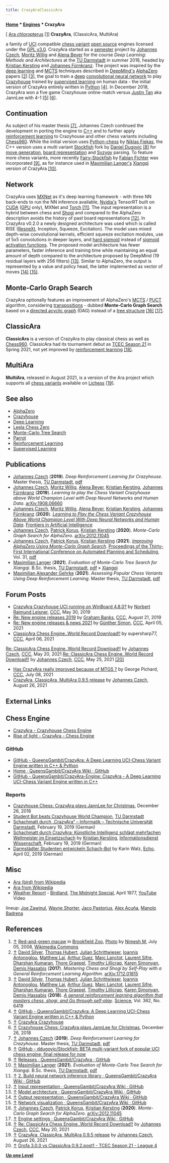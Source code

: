 ```yaml
---
title: CrazyAraClassicAra
---
```

**[Home](Home "Home") * [Engines](Engines "Engines") * CrazyAra**

\[ [Ara chloropterus](https://en.wikipedia.org/wiki/Red-and-green_macaw) <a id="cite-note-1" href="#cite-ref-1">[1]</a>
**CrazyAra**, (ClassicAra, MultiAra)

a family of [UCI](UCI "UCI") compatible [chess variant](Chess#Variants "Chess") [open source](Category:Open_Source "Category:Open Source") engines licensed under the [GPL v3.0](Free_Software_Foundation#GPL "Free Software Foundation").
CrazyAra started as a [semester](https://en.wikipedia.org/wiki/Academic_term#Synonyms) project by [Johannes Czech](Johannes_Czech "Johannes Czech"), [Moritz Willig](Moritz_Willig "Moritz Willig") and [Alena Beyer](Alena_Beyer "Alena Beyer") for the course *Deep Learning: Methods and Architectures* at the [TU Darmstadt](Darmstadt_University_of_Technology "Darmstadt University of Technology") in summer 2018, headed by [Kristian Kersting](Kristian_Kersting "Kristian Kersting") and [Johannes Fürnkranz](Johannes_F%C3%BCrnkranz "Johannes Fürnkranz").
The project was inspired by the [deep learning](Deep_Learning "Deep Learning") and [MCTS](Monte-Carlo_Tree_Search "Monte-Carlo Tree Search") techniques described in [DeepMind's](index.php?title=DeepMind&action=edit&redlink=1 "DeepMind (page does not exist)") [AlphaZero](AlphaZero "AlphaZero") papers
<a id="cite-note-2" href="#cite-ref-2">[2]</a>
<a id="cite-note-3" href="#cite-ref-3">[3]</a>,
the goal to train a [deep](Neural_Networks#Deep "Neural Networks") [convolutional neural network](Neural_Networks#Convolutional "Neural Networks") to play [Crazyhouse](Crazyhouse "Crazyhouse") trained by [supervised learning](Supervised_Learning "Supervised Learning") on human data - the initial version of CrazyAra entirely written in [Python](Python "Python") <a id="cite-note-4" href="#cite-ref-4">[4]</a>.
In December 2018, CrazyAra won a five game Crazyhouse online-match versus [Justin Tan](https://en.wikipedia.org/wiki/Justin_Tan) aka JannLee with 4-1
<a id="cite-note-5" href="#cite-ref-5">[5]</a> <a id="cite-note-6" href="#cite-ref-6">[6]</a>.

## Continuation

As subject of his master thesis <a id="cite-note-7" href="#cite-ref-7">[7]</a>,
Johannes Czech continued the development in porting the engine to [C++](Cpp "Cpp") and to further apply [reinforcement learning](Reinforcement_Learning "Reinforcement Learning") to Crazyhouse and other chess variants including [Chess960](Chess960 "Chess960").
While the initial version uses [Python-chess](Python-chess "Python-chess") by [Niklas Fiekas](Niklas_Fiekas "Niklas Fiekas"), the C++ version uses a multi variant [Stockfish](Stockfish "Stockfish") fork by [Daniel Dugovic](index.php?title=Daniel_Dugovic&action=edit&redlink=1 "Daniel Dugovic (page does not exist)") <a id="cite-note-8" href="#cite-ref-8">[8]</a>
for [move generation](Move_Generation "Move Generation"), [board representation](Board_Representation "Board Representation") and [Syzygy](Syzygy_Bases "Syzygy Bases") parsing.
To feature more chess variants, more recently [Fairy-Stockfish](index.php?title=Fairy-Stockfish&action=edit&redlink=1 "Fairy-Stockfish (page does not exist)") by [Fabian Fichter](index.php?title=Fabian_Fichter&action=edit&redlink=1 "Fabian Fichter (page does not exist)") was incorporated <a id="cite-note-9" href="#cite-ref-9">[9]</a>,
as for instance used in [Maximilian Langer's](Maximilian_Langer "Maximilian Langer") [Xiangqi](Chinese_Chess "Chinese Chess") version of CrazyAra <a id="cite-note-10" href="#cite-ref-10">[10]</a>.

## Network

CrazyAra uses [MXNet](https://en.wikipedia.org/wiki/Apache_MXNet) as it's deep learning framework - with three NN back-ends to run the NN inference available, [Nvidia's](Nvidia "Nvidia") TensorRT built on [CUDA](https://en.wikipedia.org/wiki/CUDA) ([GPU](GPU "GPU") only), MXNet and [Torch](<https://en.wikipedia.org/wiki/Torch_(machine_learning)>) <a id="cite-note-11" href="#cite-ref-11">[11]</a>.
The input representation is a hybrid between chess and [Shogi](Shogi "Shogi") and compared to the AlphaZero description avoids the history of past board representations <a id="cite-note-12" href="#cite-ref-12">[12]</a>.
In CrazyAra v0.2.0 a newly designed architecture was used which is called RISE ([ResneXt](https://en.wikipedia.org/wiki/Residual_neural_network), Inception, Squeeze, Excitation). The model uses mixed depth-wise convolutional kernels, efficient squeeze excitation modules, use of 5x5 convolutions in deeper layers, and [hard sigmoid](https://en.wikipedia.org/wiki/Hard_sigmoid) instead of [sigmoid](https://en.wikipedia.org/wiki/Sigmoid_function) [activation functions](https://en.wikipedia.org/wiki/Activation_function).
The proposed model architecture has fewer parameters, faster inference and training time while maintaining an equal amount of depth compared to the architecture proposed by DeepMind (19 residual layers with 256 filters) <a id="cite-note-13" href="#cite-ref-13">[13]</a>.
Similar to AlphaZero, the output is represented by a value and policy head, the latter implemented as vector of moves <a id="cite-note-14" href="#cite-ref-14">[14]</a> <a id="cite-note-15" href="#cite-ref-15">[15]</a>.

## Monte-Carlo Graph Search

CrazyAra optionally features an improvement of AlphaZero's [MCTS](Monte-Carlo_Tree_Search "Monte-Carlo Tree Search") / [PUCT](Christopher_D._Rosin#PUCT "Christopher D. Rosin") algorithm, considering [transpositions](Transposition "Transposition") -
dubbed **Monte-Carlo Graph Search** based on a [directed acyclic graph](https://en.wikipedia.org/wiki/Directed_acyclic_graph) (DAG) instead of a [tree structure](https://en.wikipedia.org/wiki/Tree_structure) <a id="cite-note-16" href="#cite-ref-16">[16]</a> <a id="cite-note-17" href="#cite-ref-17">[17]</a>.

## ClassicAra

**ClassicAra** is a version of CrazyAra to play classical chess as well as [Chess960](Chess960 "Chess960"). ClassicAra had its tournament debut as [TCEC Season 21](TCEC_Season_21 "TCEC Season 21") in Spring 2021, not yet improved by [reinforcement learning](Reinforcement_Learning "Reinforcement Learning") <a id="cite-note-18" href="#cite-ref-18">[18]</a>.

## MultiAra

**MultiAra**, released in August 2021, is a version of the Ara project which supports all [chess variants](Chess#Variants "Chess") available on [Lichess](index.php?title=Lichess&action=edit&redlink=1 "Lichess (page does not exist)") <a id="cite-note-19" href="#cite-ref-19">[19]</a>.

## See also

- [AlphaZero](AlphaZero "AlphaZero")
- [Crazyhouse](Crazyhouse "Crazyhouse")
- [Deep Learning](Deep_Learning "Deep Learning")
- [Leela Chess Zero](Leela_Chess_Zero "Leela Chess Zero")
- [Monte-Carlo Tree Search](Monte-Carlo_Tree_Search "Monte-Carlo Tree Search")
- [Parrot](Parrot "Parrot")
- [Reinforcement Learning](Reinforcement_Learning "Reinforcement Learning")
- [Supervised Learning](Supervised_Learning "Supervised Learning")

## Publications

- [Johannes Czech](Johannes_Czech "Johannes Czech") (**2019**). *Deep Reinforcement Learning for Crazyhouse*. Master thesis, [TU Darmstadt](Darmstadt_University_of_Technology "Darmstadt University of Technology"), [pdf](https://ml-research.github.io/papers/czech2019deep.pdf)
- [Johannes Czech](Johannes_Czech "Johannes Czech"), [Moritz Willig](Moritz_Willig "Moritz Willig"), [Alena Beyer](Alena_Beyer "Alena Beyer"), [Kristian Kersting](Kristian_Kersting "Kristian Kersting"), [Johannes Fürnkranz](Johannes_F%C3%BCrnkranz "Johannes Fürnkranz") (**2019**). *Learning to play the Chess Variant Crazyhouse above World Champion Level with Deep Neural Networks and Human Data*. [arXiv:1908.06660](https://arxiv.org/abs/1908.06660)
- [Johannes Czech](Johannes_Czech "Johannes Czech"), [Moritz Willig](Moritz_Willig "Moritz Willig"), [Alena Beyer](Alena_Beyer "Alena Beyer"), [Kristian Kersting](Kristian_Kersting "Kristian Kersting"), [Johannes Fürnkranz](Johannes_F%C3%BCrnkranz "Johannes Fürnkranz") (**2020**). *[Learning to Play the Chess Variant Crazyhouse Above World Champion Level With Deep Neural Networks and Human Data](https://www.frontiersin.org/articles/10.3389/frai.2020.00024/full)*. [Frontiers in Artificial Intelligence](https://www.frontiersin.org/journals/artificial-intelligence#)
- [Johannes Czech](Johannes_Czech "Johannes Czech"), [Patrick Korus](Patrick_Korus "Patrick Korus"), [Kristian Kersting](Kristian_Kersting "Kristian Kersting") (**2020**). *Monte-Carlo Graph Search for AlphaZero*. [arXiv:2012.11045](https://arxiv.org/abs/2012.11045)
- [Johannes Czech](Johannes_Czech "Johannes Czech"), [Patrick Korus](Patrick_Korus "Patrick Korus"), [Kristian Kersting](Kristian_Kersting "Kristian Kersting") (**2021**). *[Improving AlphaZero Using Monte-Carlo Graph Search](https://ojs.aaai.org/index.php/ICAPS/article/view/15952)*. [Proceedings of the Thirty-First International Conference on Automated Planning and Scheduling](https://ojs.aaai.org/index.php/ICAPS/issue/view/380), Vol. 31, [pdf](https://www.ml.informatik.tu-darmstadt.de/papers/czech2021icaps_mcgs.pdf)
- [Maximilian Langer](Maximilian_Langer "Maximilian Langer") (**2021**). *Evaluation of Monte-Carlo Tree Search for Xiangqi*. B.Sc. thesis, [TU Darmstadt](Darmstadt_University_of_Technology "Darmstadt University of Technology"), [pdf](https://ml-research.github.io/papers/langer2021xiangqi.pdf) » [Xiangqi](Chinese_Chess "Chinese Chess")
- [Maximilian Alexander Gehrke](index.php?title=Maximilian_Alexander_Gehrke&action=edit&redlink=1 "Maximilian Alexander Gehrke (page does not exist)") (**2021**). *Assessing Popular Chess Variants Using Deep Reinforcement Learning*. Master thesis, [TU Darmstadt](Darmstadt_University_of_Technology "Darmstadt University of Technology"), [pdf](https://ml-research.github.io/papers/gehrke2021assessing.pdf)

## Forum Posts

- [CrazyAra Crazyhouse UCI running on WinBoard 4.8.0?](http://www.talkchess.com/forum3/viewtopic.php?f=2&t=70861) by [Norbert Raimund Leisner](Norbert_Raimund_Leisner "Norbert Raimund Leisner"), [CCC](CCC "CCC"), May 30, 2019
- [Re: New engine releases 2019](http://www.talkchess.com/forum3/viewtopic.php?f=2&t=69754&start=310) by [Graham Banks](Graham_Banks "Graham Banks"), [CCC](CCC "CCC"), August 21, 2019
- [Re: New engine releases & news 2021](http://www.talkchess.com/forum3/viewtopic.php?f=2&t=76209&start=199) by [Günther Simon](G%C3%BCnther_Simon "Günther Simon"), [CCC](CCC "CCC"), April 05, 2021
- [ClassicAra Chess Engine..World Record Download!!](http://www.talkchess.com/forum3/viewtopic.php?f=2&t=77020) by supersharp77, [CCC](CCC "CCC"), April 06, 2021

[Re: ClassicAra Chess Engine..World Record Download!!](http://www.talkchess.com/forum3/viewtopic.php?f=2&t=77020&start=58) by [Johannes Czech](Johannes_Czech "Johannes Czech"), [CCC](CCC "CCC"), May 20, 2021
[Re: ClassicAra Chess Engine..World Record Download!!](http://www.talkchess.com/forum3/viewtopic.php?f=2&t=77020&start=70) by [Johannes Czech](Johannes_Czech "Johannes Czech"), [CCC](CCC "CCC"), May 25, 2021 <a id="cite-note-20" href="#cite-ref-20">[20]</a>

- [Has CrazyAra really improved because of MTGS ?](http://www.talkchess.com/forum3/viewtopic.php?f=2&t=77670) by George Pichard, [CCC](CCC "CCC"), July 08, 2021
- [CrazyAra, ClassicAra, MultiAra 0.9.5 release](https://www.talkchess.com/forum3/viewtopic.php?f=2&t=78027) by [Johannes Czech](Johannes_Czech "Johannes Czech"), August 26, 2021

## External Links

## Chess Engine

- [CrazyAra - Crazyhouse Chess Engine](https://crazyara.org/)
- [Rise of light - CrazyAra - Chess Engine](https://rise-of-light.de/projects/crazyara.html)

### GitHub

- [GitHub - QueensGambit/CrazyAra: A Deep Learning UCI-Chess Variant Engine written in C++ & Python](https://github.com/QueensGambit/CrazyAra)
- [Home · QueensGambit/CrazyAra Wiki · GitHub](https://github.com/QueensGambit/CrazyAra/wiki)
- [GitHub - QueensGambit/CrazyAra-Engine: CrazyAra - A Deep Learning UCI-Chess Variant Engine written in C++](https://github.com/QueensGambit/CrazyAra-Engine)

### Reports

- [Crazyhouse Chess: CrazyAra plays JannLee for Christmas](https://zhchess.blogspot.com/2018/12/crazyara-plays-jannlee-for-christmas.html), December 26, 2018
- [Student Bot beats Crazyhouse World Champion](http://www.ke.tu-darmstadt.de/news/student-bot-beats-crazyhouse-champion), [TU Darmstadt](Darmstadt_University_of_Technology "Darmstadt University of Technology")
- [Schachmatt durch „CrazyAra“ – Informatik – Technische Universität Darmstadt](https://www.informatik.tu-darmstadt.de/fb20/aktuelles_fb20/fb20_neuigkeiten/neuigkeiten_fb20_details_145920.de.jsp), February 19, 2019 (German)
- [Schachmatt durch CrazyAra: Künstliche Intelligenz schlägt mehrfachen Weltmeister im Einsetzschach](https://nachrichten.idw-online.de/2019/02/19/schachmatt-durch-crazyara-kuenstliche-intelligenz-schlaegt-mehrfachen-weltmeister-im-einsetzschach/) by [Kristian Kersting](Kristian_Kersting "Kristian Kersting"), [Informationsdienst Wissenschaft](https://en.wikipedia.org/wiki/Informationsdienst_Wissenschaft), February 19, 2019 (German)
- [Darmstädter Studenten entwickeln Schach-Bot](https://www.echo-online.de/lokales/darmstadt/darmstadter-studenten-entwickeln-schach-bot_20056672) by Karin Walz, [Echo](https://www.echo-online.de/), April 02, 2019 (German)

## Misc

- [Ara (bird) from Wikipedia](<https://en.wikipedia.org/wiki/Ara_(bird)>)
- [Ara from Wikipedia](https://en.wikipedia.org/wiki/Ara)
- [Weather Report](Category:Weather_Report "Category:Weather Report") - [Birdland](<https://en.wikipedia.org/wiki/Birdland_(song)>), [The Midnight Special](<https://en.wikipedia.org/wiki/The_Midnight_Special_(TV_series)>), April 1977, [YouTube](https://en.wikipedia.org/wiki/YouTube) Video

lineup: [Joe Zawinul](Category:Joe_Zawinul "Category:Joe Zawinul"), [Wayne Shorter](Category:Wayne_Shorter "Category:Wayne Shorter"), [Jaco Pastorius](Category:Jaco_Pastorius "Category:Jaco Pastorius"), [Alex Acuña](https://en.wikipedia.org/wiki/Alex_Acu%C3%B1a), [Manolo Badrena](https://en.wikipedia.org/wiki/Manolo_Badrena)

## References

1. <a id="cite-ref-1" href="#cite-note-1">↑</a> [Red-and-green macaw](https://en.wikipedia.org/wiki/Red-and-green_macaw) in [Brookfield Zoo](https://en.wikipedia.org/wiki/Brookfield_Zoo), [Photo](https://commons.wikimedia.org/wiki/File:Ara_chloroptera_-Brookfield_Zoo-8.jpg) by [Nimesh M](https://www.flickr.com/photos/22321795@N04), July 05, 2008, [Wikimedia Commons](https://en.wikipedia.org/wiki/Wikimedia_Commons)
1. <a id="cite-ref-2" href="#cite-note-2">↑</a> [David Silver](David_Silver "David Silver"), [Thomas Hubert](Thomas_Hubert "Thomas Hubert"), [Julian Schrittwieser](Julian_Schrittwieser "Julian Schrittwieser"), [Ioannis Antonoglou](Ioannis_Antonoglou "Ioannis Antonoglou"), [Matthew Lai](Matthew_Lai "Matthew Lai"), [Arthur Guez](Arthur_Guez "Arthur Guez"), [Marc Lanctot](Marc_Lanctot "Marc Lanctot"), [Laurent Sifre](Laurent_Sifre "Laurent Sifre"), [Dharshan Kumaran](Dharshan_Kumaran "Dharshan Kumaran"), [Thore Graepel](Thore_Graepel "Thore Graepel"), [Timothy Lillicrap](Timothy_Lillicrap "Timothy Lillicrap"), [Karen Simonyan](Karen_Simonyan "Karen Simonyan"), [Demis Hassabis](Demis_Hassabis "Demis Hassabis") (**2017**). *Mastering Chess and Shogi by Self-Play with a General Reinforcement Learning Algorithm*. [arXiv:1712.01815](https://arxiv.org/abs/1712.01815)
1. <a id="cite-ref-3" href="#cite-note-3">↑</a> [David Silver](David_Silver "David Silver"), [Thomas Hubert](Thomas_Hubert "Thomas Hubert"), [Julian Schrittwieser](Julian_Schrittwieser "Julian Schrittwieser"), [Ioannis Antonoglou](Ioannis_Antonoglou "Ioannis Antonoglou"), [Matthew Lai](Matthew_Lai "Matthew Lai"), [Arthur Guez](Arthur_Guez "Arthur Guez"), [Marc Lanctot](Marc_Lanctot "Marc Lanctot"), [Laurent Sifre](Laurent_Sifre "Laurent Sifre"), [Dharshan Kumaran](Dharshan_Kumaran "Dharshan Kumaran"), [Thore Graepel](Thore_Graepel "Thore Graepel"), [Timothy Lillicrap](Timothy_Lillicrap "Timothy Lillicrap"), [Karen Simonyan](Karen_Simonyan "Karen Simonyan"), [Demis Hassabis](Demis_Hassabis "Demis Hassabis") (**2018**). *[A general reinforcement learning algorithm that masters chess, shogi, and Go through self-play](http://science.sciencemag.org/content/362/6419/1140)*. [Science](<https://en.wikipedia.org/wiki/Science_(journal)>), Vol. 362, No. 6419
1. <a id="cite-ref-4" href="#cite-note-4">↑</a> [GitHub - QueensGambit/CrazyAra: A Deep Learning UCI-Chess Variant Engine written in C++ & Python](https://github.com/QueensGambit/CrazyAra)
1. <a id="cite-ref-5" href="#cite-note-5">↑</a> [CrazyAra Crazyhouse](https://lichess.org/study/uAJmnF3w)
1. <a id="cite-ref-6" href="#cite-note-6">↑</a> [Crazyhouse Chess: CrazyAra plays JannLee for Christmas](https://zhchess.blogspot.com/2018/12/crazyara-plays-jannlee-for-christmas.html), December 26, 2018
1. <a id="cite-ref-7" href="#cite-note-7">↑</a> [Johannes Czech](Johannes_Czech "Johannes Czech") (**2019**). *Deep Reinforcement Learning for Crazyhouse*. Master thesis, [TU Darmstadt](Darmstadt_University_of_Technology "Darmstadt University of Technology"), [pdf](https://ml-research.github.io/papers/czech2019deep.pdf)
1. <a id="cite-ref-8" href="#cite-note-8">↑</a> [GitHub - ddugovic/Stockfish: BETA multi-variant fork of popular UCI chess engine; final release for now](https://github.com/ddugovic/Stockfish)
1. <a id="cite-ref-9" href="#cite-note-9">↑</a> [Releases · QueensGambit/CrazyAra · GitHub](https://github.com/QueensGambit/CrazyAra/releases)
1. <a id="cite-ref-10" href="#cite-note-10">↑</a> [Maximilian Langer](Maximilian_Langer "Maximilian Langer") (**2021**). *Evaluation of Monte-Carlo Tree Search for Xiangqi*. B.Sc. thesis, [TU Darmstadt](Darmstadt_University_of_Technology "Darmstadt University of Technology"), [pdf](https://ml-research.github.io/papers/langer2021xiangqi.pdf)
1. <a id="cite-ref-11" href="#cite-note-11">↑</a> [2. Build neural network inference library · QueensGambit/CrazyAra Wiki · GitHub](https://github.com/QueensGambit/CrazyAra/wiki/2.-Build-neural-network-inference-library)
1. <a id="cite-ref-12" href="#cite-note-12">↑</a> [Input representation · QueensGambit/CrazyAra Wiki · GitHub](https://github.com/QueensGambit/CrazyAra/wiki/Input-representation)
1. <a id="cite-ref-13" href="#cite-note-13">↑</a> [Model architecture · QueensGambit/CrazyAra Wiki · GitHub](https://github.com/QueensGambit/CrazyAra/wiki/Model-architecture)
1. <a id="cite-ref-14" href="#cite-note-14">↑</a> [Output representation · QueensGambit/CrazyAra Wiki · GitHub](https://github.com/QueensGambit/CrazyAra/wiki/Output-representation)
1. <a id="cite-ref-15" href="#cite-note-15">↑</a> [Network visualization · QueensGambit/CrazyAra Wiki · GitHub](https://github.com/QueensGambit/CrazyAra/wiki/Network-visualization)
1. <a id="cite-ref-16" href="#cite-note-16">↑</a> [Johannes Czech](Johannes_Czech "Johannes Czech"), [Patrick Korus](Patrick_Korus "Patrick Korus"), [Kristian Kersting](Kristian_Kersting "Kristian Kersting") (**2020**). *Monte-Carlo Graph Search for AlphaZero*. [arXiv:2012.11045](https://arxiv.org/abs/2012.11045)
1. <a id="cite-ref-17" href="#cite-note-17">↑</a> [Engine settings · QueensGambit/CrazyAra Wiki · GitHub](https://github.com/QueensGambit/CrazyAra/wiki/Engine-settings)
1. <a id="cite-ref-18" href="#cite-note-18">↑</a> [Re: ClassicAra Chess Engine..World Record Download!!](http://www.talkchess.com/forum3/viewtopic.php?f=2&t=77020&start=58) by [Johannes Czech](Johannes_Czech "Johannes Czech"), [CCC](CCC "CCC"), May 20, 2021
1. <a id="cite-ref-19" href="#cite-note-19">↑</a> [CrazyAra, ClassicAra, MultiAra 0.9.5 release](https://www.talkchess.com/forum3/viewtopic.php?f=2&t=78027) by [Johannes Czech](Johannes_Czech "Johannes Czech"), August 26, 2021
1. <a id="cite-ref-20" href="#cite-note-20">↑</a> [Drofa 3.0.0 vs ClassicAra 0.9.2.post1 - TCEC Season 21 - League 4](https://tcec-chess.com/#div=l4&game=127&season=21)

**[Up one Level](Engines "Engines")**

